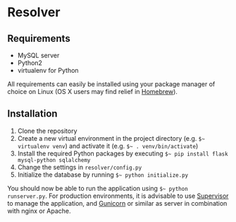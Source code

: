 Resolver
========

## Requirements
- MySQL server
- Python2
- virtualenv for Python

All requirements can easily be installed using your package manager of choice on Linux (OS X users may find relief in [Homebrew](http://brew.sh)).

## Installation

1. Clone the repository
2. Create a new virtual environment in the project directory (e.g. `$~ virtualenv venv`) and activate it (e.g. `$~ . venv/bin/activate`)
3. Install the required Python packages by executing `$~ pip install flask mysql-python sqlalchemy`
4. Change the settings in `resolver/config.py`
5. Initialize the database by running `$~ python initialize.py`

You should now be able to run the application using `$~ python runserver.py`. For production environments, it is advisable to use [Supervisor](http://supervisord.org/) to manage the application, and [Gunicorn](http://gunicorn.org/) or similar as server in combination with nginx or Apache.

